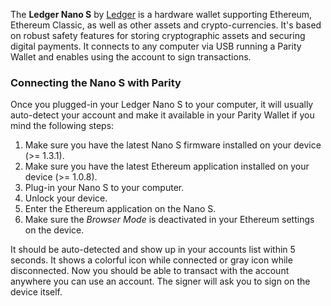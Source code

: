 The **Ledger Nano S** by [Ledger](https://www.ledgerwallet.com/) is a hardware wallet supporting Ethereum, Ethereum Classic, as well as other assets and crypto-currencies. It's based on robust safety features for storing cryptographic assets and securing digital payments. It connects to any computer via USB running a Parity Wallet and enables using the account to sign transactions.

### Connecting the Nano S with Parity

Once you plugged-in your Ledger Nano S to your computer, it will usually auto-detect your account and make it available in your Parity Wallet if you mind the following steps:

1. Make sure you have the latest Nano S firmware installed on your device (>= 1.3.1).
1. Make sure you have the latest Ethereum application installed on your device (>= 1.0.8).
1. Plug-in your Nano S to your computer.
1. Unlock your device.
1. Enter the Ethereum application on the Nano S.
1. Make sure the _Browser Mode_ is deactivated in your Ethereum settings on the device.

It should be auto-detected and show up in your accounts list within 5 seconds. It shows a colorful icon while connected or gray icon while disconnected. Now you should be able to transact with the account anywhere you can use an account. The signer will ask you to sign on the device itself.

